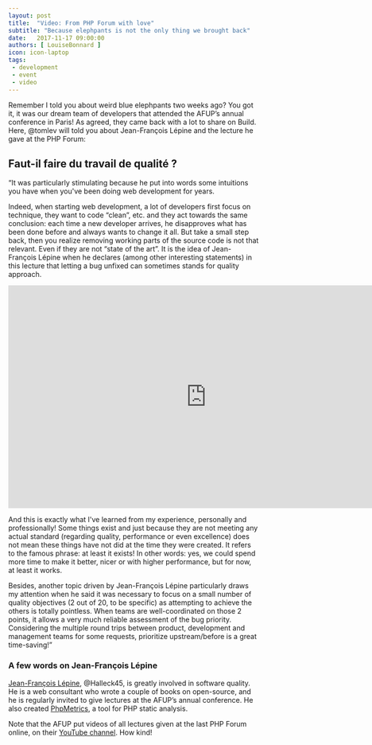 ```yaml
---
layout: post
title:  "Video: From PHP Forum with love"
subtitle: "Because elephpants is not the only thing we brought back"
date:   2017-11-17 09:00:00
authors: [ LouiseBonnard ]
icon: icon-laptop
tags:
 - development
 - event
 - video
---
```


Remember I told you about weird blue elephpants two weeks ago? You got it, it was our dream team of developers that attended the AFUP’s annual conference in Paris! As agreed, they came back with a lot to share on Build. Here, @tomlev will told you about Jean-François Lépine and the lecture he gave at the PHP Forum:


## Faut-il faire du travail de qualité ?

“It was particularly stimulating because he put into words some intuitions you have when you've been doing web development for years.

Indeed, when starting web development, a lot of developers first focus on technique, they want to code “clean”, etc. and they act towards the same conclusion: each time a new developer arrives, he disapproves what has been done before and always wants to change it all. But take a small step back, then you realize removing working parts of the source code is not that relevant. Even if they are not “state of the art”. It is the idea of Jean-François Lépine when he declares (among other interesting statements) in this lecture that letting a bug unfixed can sometimes stands for quality approach.

<iframe width="796" height="448" src="https://www.youtube.com/embed/zVNj9axaUGc" frameborder="0" allowfullscreen></iframe>

And this is exactly what I've learned from my experience, personally and professionally! Some things exist and just because they are not meeting any actual standard (regarding quality, performance or even excellence) does not mean these things have not did at the time they were created. It refers to the famous phrase: at least it exists! In other words: yes, we could spend more time to make it better, nicer or with higher performance, but for now, at least it works.

Besides, another topic driven by Jean-François Lépine particularly draws my attention when he said it was necessary to focus on a small number of quality objectives (2 out of 20, to be specific) as attempting to achieve the others is totally pointless. When teams are well-coordinated on those 2 points, it allows a very much reliable assessment of the bug priority. Considering the multiple round trips between product, development and management teams for some requests, prioritize upstream/before is a great time-saving!”


### A few words on Jean-François Lépine

[Jean-François Lépine](http://lepine.pro), @Halleck45, is greatly involved in software quality. He is a web consultant who wrote a couple of books on open-source, and he is regularly invited to give lectures at the AFUP’s annual conference. He also created [PhpMetrics](http://www.phpmetrics.org), a tool for PHP static analysis.


Note that the AFUP put videos of all lectures given at the last PHP Forum online, on their [YouTube channel](https://www.youtube.com/user/afupPHP/featured). How kind!
